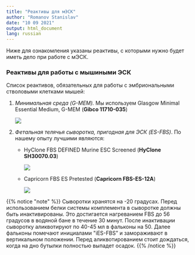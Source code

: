 ```yaml
---
title: "Реактивы для мЭСК"
author: "Romanov Stanislav"
date: "10 09 2021"
output: html_document
lang: russian
---
```


Ниже для ознакомления указаны реактивы, с которыми нужно будет иметь дело при работе с мЭСК.

### Реактивы для работы с мышиными ЭСК

Список реактивов, обязательных для работы с эмбриональными стволовыми клетками мышей:

1.  *Минимальная среда (G-MEM).* Мы используем Glasgow Minimal Essential Medium, G-MEM (**Gibco 11710-035**)

    ![](/ES-protocols/ESreagents_files/gibco_G-MEM.jpg)

2.  *Фетальная телячья сыворотка, пригодная для ЭСК (ES-FBS)*. По нашему опыту лучшими являются:

    -   HyClone FBS DEFINED Murine ESC Screened (**HyClone SH30070.03**)

        ![](/ES-protocols/ESreagents_files/HyClone_ESFBS.jpg)

    -   Capricorn FBS ES Pretested (**Capricorn FBS-ES-12A**)

        ![](/ES-protocols/ESreagents_files/Capricorn_ESFBS.jpg)

{{% notice "note" %}}
Сыворотки хранятся на -20 градусах. Перед использованием белки системы комплемента в сыворотке должны быть инактивированы. Это достигается нагреванием FBS до 56 градусов в водяной бане в течение 30 минут. После инактивации сыворотку аликвотируют по 40-45 мл в фальконы на 50. Далее фальконы помечают инициалами "iES-FBS" и замораживают в вертикальном положении. Перед аликвотированием стоит дождаться, когда на дно бутылки полностью выпадет осадок.
{{% /notice %}}

